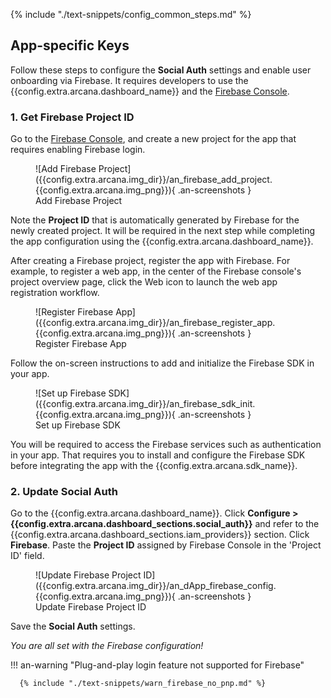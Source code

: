 {% include "./text-snippets/config_common_steps.md" %}

## App-specific Keys

Follow these steps to configure the **Social Auth** settings and enable user onboarding via Firebase. It requires developers to use the {{config.extra.arcana.dashboard_name}} and the [Firebase Console](https://console.firebase.google.com/).

### 1. Get Firebase Project ID

Go to the [Firebase Console](https://console.firebase.google.com), and create a new project for the app that requires enabling Firebase login.

<figure markdown="span">
  ![Add Firebase Project]({{config.extra.arcana.img_dir}}/an_firebase_add_project.{{config.extra.arcana.img_png}}){ .an-screenshots }
  <figcaption>Add Firebase Project</figcaption>
</figure>

Note the **Project ID** that is automatically generated by Firebase for the newly created project. It will be required in the next step while completing the app configuration using the {{config.extra.arcana.dashboard_name}}.

After creating a Firebase project, register the app with Firebase. For example, to register a web app, in the center of the Firebase console's project overview page, click the Web icon to launch the web app registration workflow. 

<figure markdown="span">
  ![Register Firebase App]({{config.extra.arcana.img_dir}}/an_firebase_register_app.{{config.extra.arcana.img_png}}){ .an-screenshots }
  <figcaption>Register Firebase App</figcaption>
</figure>

Follow the on-screen instructions to add and initialize the Firebase SDK in your app.

<figure markdown="span">
  ![Set up Firebase SDK]({{config.extra.arcana.img_dir}}/an_firebase_sdk_init.{{config.extra.arcana.img_png}}){ .an-screenshots }
  <figcaption>Set up Firebase SDK</figcaption>
</figure>

You will be required to access the Firebase services such as authentication in your app. That requires you to install and configure the Firebase SDK before integrating the app with the {{config.extra.arcana.sdk_name}}.

### 2. Update Social Auth

Go to the {{config.extra.arcana.dashboard_name}}. Click **Configure > {{config.extra.arcana.dashboard_sections.social_auth}}** and refer to the {{config.extra.arcana.dashboard_sections.iam_providers}} section. Click **Firebase**. Paste the **Project ID** assigned by Firebase Console in the 'Project ID' field.

<figure markdown="span">
  ![Update Firebase Project ID]({{config.extra.arcana.img_dir}}/an_dApp_firebase_config.{{config.extra.arcana.img_png}}){ .an-screenshots }
  <figcaption>Update Firebase Project ID</figcaption>
</figure>

Save the **Social Auth** settings. 

*You are all set with the Firebase configuration!*

!!! an-warning "Plug-and-play login feature not supported for Firebase"

      {% include "./text-snippets/warn_firebase_no_pnp.md" %}
